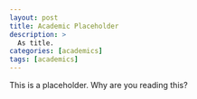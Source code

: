 ```yaml
---
layout: post
title: Academic Placeholder
description: >
  As title.
categories: [academics]
tags: [academics]
---
```

This is a placeholder. Why are you reading this?